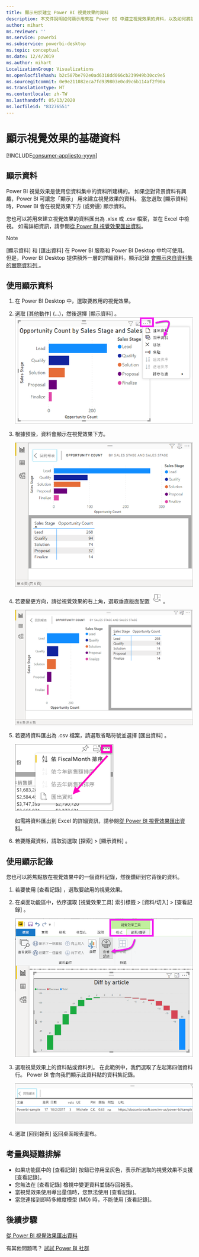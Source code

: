 ```yaml
---
title: 顯示用於建立 Power BI 視覺效果的資料
description: 本文件說明如何顯示用來在 Power BI 中建立視覺效果的資料，以及如何將該資料匯出為 .csv 檔案。
author: mihart
ms.reviewer: ''
ms.service: powerbi
ms.subservice: powerbi-desktop
ms.topic: conceptual
ms.date: 12/4/2019
ms.author: mihart
LocalizationGroup: Visualizations
ms.openlocfilehash: b2c587be792e0ad6318dd066cb239949b30cc9e5
ms.sourcegitcommit: 0e9e211082eca7fd939803e0cd9c6b114af2f90a
ms.translationtype: HT
ms.contentlocale: zh-TW
ms.lasthandoff: 05/13/2020
ms.locfileid: "83276551"
---
```

# <a name="display-a-visualizations-underlying-data"></a>顯示視覺效果的基礎資料

[!INCLUDE[consumer-appliesto-yyyn](../includes/consumer-appliesto-nyyn.md)]    

## <a name="show-data"></a>顯示資料
Power BI 視覺效果是使用您資料集中的資料所建構的。 如果您對背景資料有興趣，Power BI 可讓您「顯示」  用來建立視覺效果的資料。 當您選取 [顯示資料]  時，Power BI 會在視覺效果下方 (或旁邊) 顯示資料。

您也可以將用來建立視覺效果的資料匯出為 .xlsx 或 .csv 檔案，並在 Excel 中檢視。 如需詳細資訊，請參閱[從 Power BI 視覺效果匯出資料](power-bi-visualization-export-data.md)。

> [!NOTE]
> [顯示資料]  和 [匯出資料]  在 Power BI 服務和 Power BI Desktop 中均可使用。 但是，Power BI Desktop 提供額外一層的詳細資料。顯示記錄 [會顯示來自資料集的實際資料列  ](../create-reports/desktop-see-data-see-records.md)。
> 
> 

## <a name="using-show-data"></a>使用顯示資料  
1. 在 Power BI Desktop 中，選取要啟用的視覺效果。

2. 選取 [其他動作]  (...)，然後選擇 [顯示資料]  。 
    ![顯示 [顯示資料] 選項](media/service-reports-show-data/power-bi-more-action.png)


3. 根據預設，資料會顯示在視覺效果下方。
   
   ![視覺效果與資料垂直顯示](media/service-reports-show-data/power-bi-show-data-below.png)

4. 若要變更方向，請從視覺效果的右上角，選取垂直版面配置 ![圖示的小型螢幕擷取畫面，用來變更為垂直版面配置](media/service-reports-show-data/power-bi-vertical-icon-new.png) 。
   
   ![視覺效果與資料水平顯示](media/service-reports-show-data/power-bi-show-data-side.png)
5. 若要將資料匯出為 .csv 檔案，請選取省略符號並選擇 [匯出資料]  。
   
    ![選取 [匯出資料]](media/service-reports-show-data/power-bi-export-data-new.png)
   
    如需將資料匯出到 Excel 的詳細資訊，請參閱[從 Power BI 視覺效果匯出資料](power-bi-visualization-export-data.md)。
6. 若要隱藏資料，請取消選取 [探索]   > [顯示資料]  。

## <a name="using-show-records"></a>使用顯示記錄
您也可以將焦點放在視覺效果中的一個資料記錄，然後鑽研到它背後的資料。 

1. 若要使用 [查看記錄]  ，選取要啟用的視覺效果。 

2. 在桌面功能區中，依序選取 [視覺效果工具]  索引標籤  >  [資料/切入]   >  [查看記錄]  。 

    ![已選取 [查看記錄] 的螢幕擷取畫面。](media/service-reports-show-data/power-bi-see-record.png)

3. 選取視覺效果上的資料點或資料列。 在此範例中，我們選取了左起第四個資料行。 Power BI 會向我們顯示此資料點的資料集記錄。

    ![資料集中單一記錄的螢幕擷取畫面。](media/service-reports-show-data/power-bi-row.png)

4. 選取 [回到報表]  返回桌面報表畫布。 

## <a name="considerations-and-troubleshooting"></a>考量與疑難排解

- 如果功能區中的 [查看記錄]  按鈕已停用呈灰色，表示所選取的視覺效果不支援 [查看記錄]。
- 您無法在 [查看記錄] 檢視中變更資料並儲存回報表。
- 當視覺效果使用導出量值時，您無法使用 [查看記錄]。
- 當您連接到即時多維度模型 (MD) 時，不能使用 [查看記錄]。  

## <a name="next-steps"></a>後續步驟
[從 Power BI 視覺效果匯出資料](power-bi-visualization-export-data.md)    

有其他問題嗎？ [試試 Power BI 社群](https://community.powerbi.com/)


